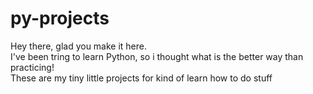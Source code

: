 # py-projects
Hey there, glad you make it here.<br>
I've been tring to learn Python, so i thought what is the better way than practicing!<br>
These are my tiny little projects for kind of learn how to do stuff<br>

